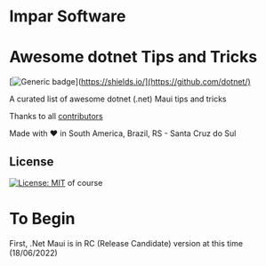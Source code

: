 # Impar Software

# Awesome dotnet Tips and Tricks

[![Generic badge](https://img.shields.io/badge/dotnet-CS-blue.svg)](https://shields.io/](https://github.com/dotnet/)

A curated list of awesome dotnet (.net) Maui tips and tricks

Thanks to all [contributors](https://github.com/ImparSoftware/awesome-dotnet/graphs/contributors)

Made with :heart: in South America, Brazil, RS - Santa Cruz do Sul

## License

[![License: MIT](https://img.shields.io/badge/License-MIT-blue.svg)](https://mit-license.org) of course 

# To Begin

First, .Net Maui is in RC (Release Candidate) version at this time (18/06/2022)
